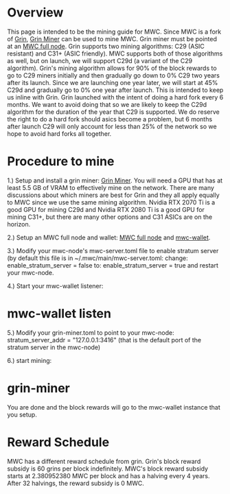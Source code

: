 # Overview #
This page is intended to be the mining guide for MWC. Since MWC is a fork of [Grin](https://github.com/mimblewimble/grin),
[Grin Miner](https://github.com/mimblewimble/grin-miner) can be used to mine MWC. Grin miner must be pointed at an
[MWC full node](https://github.com/mwcproject/mwc-node). Grin supports two mining algorithms: C29 (ASIC resistant) and C31+
(ASIC friendly). MWC supports both of those algorithms as well, but on launch, we will support C29d (a variant of the C29
algorithm). Grin's mining algorithm allows for 90% of the block rewards to go to C29 miners initially and then gradually go
down to 0% C29 two years after its launch. Since we are launching one year later, we will start at 45% C29d and gradually go
to 0% one year after launch. This is intended to keep us inline with Grin. Grin launched with the intent of doing a hard fork
every 6 months. We want to avoid doing that so we are likely to keep the C29d algorithm for the duration of the year that C29
is supported. We do reserve the right to do a hard fork should asics become a problem, but 6 months after launch C29 will only
account for less than 25% of the network so we hope to avoid hard forks all together.

# Procedure to mine #

1.) Setup and install a grin miner: [Grin Miner](https://github.com/mimblewimble/grin-miner). You will need a GPU that has
at least 5.5 GB of VRAM to effectively mine on the network. There are many discussions about which miners are best for Grin
and they all apply equally to MWC since we use the same mining algorithm. Nvidia RTX 2070 Ti is a good GPU for mining C29d
and Nvidia RTX 2080 Ti is a good GPU for mining C31+, but there are many other options and C31 ASICs are on the horizon.

2.) Setup an MWC full node and wallet: [MWC full node](https://github.com/mwcproject/mwc-node) and
[mwc-wallet](https://github.com/mwcproject/mwc-wallet).

3.) Modify your mwc-node's mwc-server.toml file to enable stratum server (by default this file is in
~/.mwc/main/mwc-server.toml:
change:
enable_stratum_server = false
to:
enable_stratum_server = true
and restart your mwc-node.

4.) Start your mwc-wallet listener:
# mwc-wallet listen

5.) Modify your grin-miner.toml to point to your mwc-node:
stratum_server_addr = "127.0.0.1:3416" (that is the default port of the stratum server in the mwc-node)

6.) start mining:
# grin-miner

You are done and the block rewards will go to the mwc-wallet instance that you setup.

# Reward Schedule #

MWC has a different reward schedule from grin. Grin's block reward subsidy is 60 grins per block indefinitely. MWC's
block reward subsidy starts at 2.380952380 MWC per block and has a halving every 4 years. After 32 halvings, the reward
subsidy is 0 MWC.
